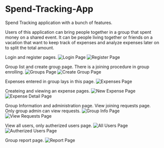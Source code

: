 # Spend-Tracking-App
Spend Tracking application with a bunch of features. 

Users of this application can bring people together in a group that spent money on a shared event. It can be people living together or friends on a vacation that want to keep track of expenses and analyze expenses later on to split the total amount.

Login and register pages.
![Login Page](screenshots/login.png)
![Register Page](screenshots/register.png) <br/>

Group list and create group page. There is a joining procedure in group enrolling.
![Groups Page](screenshots/groups.png)
![Create Group Page](screenshots/creategroup.png) <br/>

Expenses entered in group lays in this page.
![Expenses Page](screenshots/expenses.png) <br/>

Createing and viewing an expense pages.
![New Expense Page](screenshots/new_expense.png)
![Expense Detail Page](screenshots/exp_detail.png) <br/>

Group Information and administration page. View joining requests page. Only group admin can view requests.
![Group Info Page](screenshots/groupinfo.png)
![View Requests Page](screenshots/requests.png) <br/>

View all users, only autherized users page.
![All Users Page](screenshots/allusers.png)
![Autherized Users Page](screenshots/authority.png) <br/>

Group report page.
![Report Page](screenshots/rapor.png)
